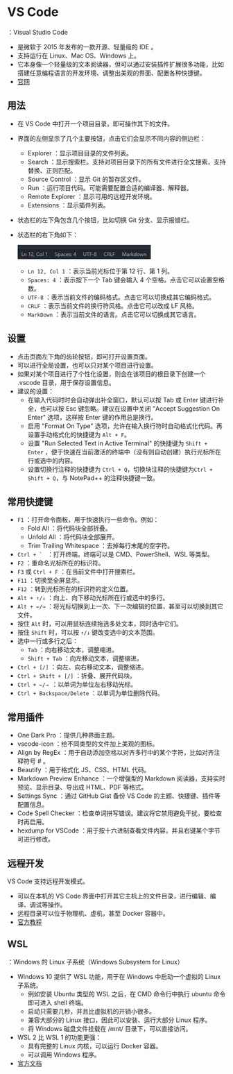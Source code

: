 # VS Code

：Visual Studio Code
- 是微软于 2015 年发布的一款开源、轻量级的 IDE 。
- 支持运行在 Linux、Mac OS、Windows 上。
- 它本身像一个轻量级的文本阅读器，但可以通过安装插件扩展很多功能，比如搭建任意编程语言的开发环境、调整出美观的界面、配置各种快捷键。
- [官网](https://code.visualstudio.com/)

## 用法

- 在 VS Code 中打开一个项目目录，即可操作其下的文件。
- 界面的左侧显示了几个主要按钮，点击它们会显示不同内容的侧边栏：
  - Explorer ：显示项目目录的文件列表。
  - Search ：显示搜索栏。支持对项目目录下的所有文件进行全文搜索，支持替换、正则匹配。
  - Source Control ：显示 Git 的暂存区文件。
  - Run ：运行项目代码。可能需要配置合适的编译器、解释器。
  - Remote Explorer ：显示可用的远程开发环境。
  - Extensions ：显示插件列表。
- 状态栏的左下角包含几个按钮，比如切换 Git 分支、显示报错栏。
- 状态栏的右下角如下：

    ![](./vscode1.png)

  - `Ln 12, Col 1` ：表示当前光标位于第 12 行、第 1 列。
  - `Spaces: 4` ：表示按下一个 Tab 键会输入 4 个空格。点击它可以设置空格数。
  - `UTF-8` ：表示当前文件的编码格式。点击它可以切换成其它编码格式。
  - `CRLF` ：表示当前文件的换行符风格。点击它可以改成 LF 风格。
  - `MarkDown` ：表示当前文件的语言。点击它可以切换成其它语言。

## 设置

- 点击页面左下角的齿轮按钮，即可打开设置页面。
- 可以进行全局设置，也可以只对某个项目进行设置。
- 如果对某个项目进行了个性化设置，则会在该项目的根目录下创建一个 .vscode 目录，用于保存设置信息。
- 建议的设置：
  - 在输入代码时时会自动弹出补全窗口，默认可以按 Tab 或 Enter 键进行补全，也可以按 Esc 键忽略。建议在设置中关闭 "Accept Suggestion On Enter" 选项，这样按 Enter 键的作用总是换行。
  - 启用 "Format On Type" 选项，允许在输入换行符时自动格式化代码。再设置手动格式化的快捷键为 `Alt + F`。
  - 设置 "Run Selected Text in Active Terminal" 的快捷键为 `Shift + Enter` ，便于快速在当前激活的终端中（没有则自动创建）执行光标所在行或选中的内容。
  - 设置切换行注释的快捷键为 `Ctrl + Q`，切换块注释的快捷键为`Ctrl + Shift + Q`，与 NotePad++ 的注释快捷键一致。

## 常用快捷键

- `F1` ：打开命令面板，用于快速执行一些命令。例如：
  - Fold All ：将代码块全部折叠。
  - Unfold All ：将代码块全部展开。
  - Trim Trailing Whitespace ：去掉每行末尾的空字符。
- ``Ctrl + ` `` ：打开终端。终端可以是 CMD、PowerShell、WSL 等类型。
- `F2` ：重命名光标所在的标识符。
- `F3` 或 `Ctrl + F` ：在当前文件中打开搜索栏。
- `F11` ：切换至全屏显示。
- `F12` ：转到光标所在的标识符的定义位置。
- `Alt + ↑/↓` ：向上、向下移动光标所在行或选中的多行。
- `Alt + ←/→` ：将光标切换到上一次、下一次编辑的位置，甚至可以切换到其它文件。
- 按住 `Alt` 时，可以用鼠标连续拖选多处文本，同时选中它们。
- 按住 `Shift` 时，可以按 `↑/↓` 键改变选中的文本范围。
- 选中一行或多行之后：
  - `Tab` ：向右移动文本，调整缩进。
  - `Shift + Tab` ：向左移动文本，调整缩进。
- `Ctrl + [/]` ：向左、向右移动文本，调整缩进。
- `Ctrl + Shift + [/]` ：折叠、展开代码块。
- `Ctrl + ←/→ `：以单词为单位左右移动光标。
- `Ctrl + Backspace/Delete` ：以单词为单位删除代码。

## 常用插件

- One Dark Pro ：提供几种界面主题。
- vscode-icon ：给不同类型的文件加上美观的图标。
- Align by RegEx ：用于自动添加空格以对齐多行中的某个字符，比如对齐注释符号 # 。
- Beautify ：用于格式化 JS、CSS、HTML 代码。
- Markdown Preview Enhance ：一个增强型的 Markdown 阅读器，支持实时预览、显示目录、导出成 HTML、PDF 等格式。
- Settings Sync ：通过 GitHub Gist 备份 VS Code 的主题、快捷键、插件等配置信息。
- Code Spell Checker ：检查单词拼写错误。建议将它禁用避免干扰，要检查时再启用。
- hexdump for VSCode ：用于按十六进制查看文件内容，并且右键某个字节可进行修改。

## 远程开发

VS Code 支持远程开发模式。
- 可以在本机的 VS Code 界面中打开其它主机上的文件目录，进行编辑、编译、调试等操作。
- 远程目录可以位于物理机、虚机，甚至 Docker 容器中。
- [官方教程](https://code.visualstudio.com/blogs/2019/05/02/remote-development)

## WSL

：Windows 的 Linux 子系统（Windows Subsystem for Linux）
- Windows 10 提供了 WSL 功能，用于在 Windows 中启动一个虚拟的 Linux 子系统。
  - 例如安装 Ubuntu 类型的 WSL 之后，在 CMD 命令行中执行 ubuntu 命令即可进入 shell 终端。
  - 启动只需要几秒，并且比虚拟机的开销小很多。
  - 兼容大部分的 Linux 接口，因此可以安装、运行大部分 Linux 程序。
  - 将 Windows 磁盘文件挂载在 /mnt/ 目录下，可以直接访问。
- WSL 2 比 WSL 1 的功能更强：
  - 具有完整的 Linux 内核，可以运行 Docker 容器。
  - 可以调用 Windows 程序。
- [官方文档](https://docs.microsoft.com/zh-cn/windows/wsl/)
